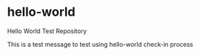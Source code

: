 # hello-world
Hello World Test Repository

This is a test message to test using hello-world check-in process

